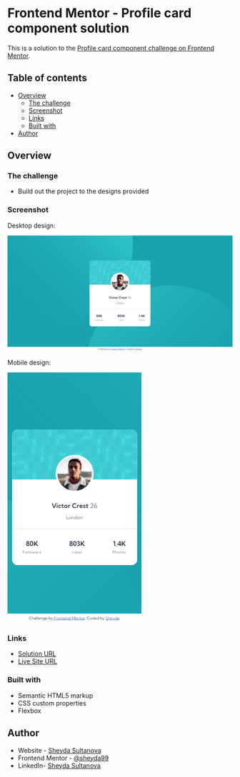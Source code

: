 # Frontend Mentor - Profile card component solution

This is a solution to the [Profile card component challenge on Frontend Mentor](https://www.frontendmentor.io/challenges/profile-card-component-cfArpWshJ).

## Table of contents

- [Overview](#overview)
  - [The challenge](#the-challenge)
  - [Screenshot](#screenshot)
  - [Links](#links)
  - [Built with](#built-with)
- [Author](#author)

## Overview

### The challenge

- Build out the project to the designs provided

### Screenshot

Desktop design:

![Desktop design of the Profile card component coding challenge](./design/desktop-design.png)

Mobile design:

![Mobile design of the Profile card component coding challenge](./design/mobile-design.png)

### Links

- [Solution URL](https://www.frontendmentor.io/solutions/profile-card-component-1tmmMjQ5Q)
- [Live Site URL](https://profile-card-component-project.vercel.app/)

### Built with

- Semantic HTML5 markup
- CSS custom properties
- Flexbox

## Author

- Website - [Sheyda Sultanova](https://sheydasultanova.vercel.app/)
- Frontend Mentor - [@sheyda99](https://www.frontendmentor.io/profile/sheyda99)
- LinkedIn- [Sheyda Sultanova](https://www.linkedin.com/in/sheyda-sultanova/)